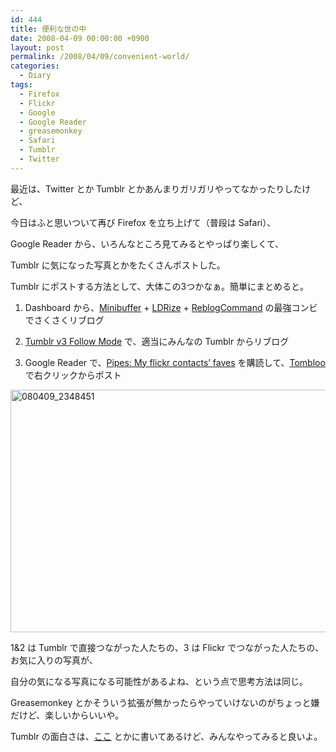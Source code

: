 ```yaml
---
id: 444
title: 便利な世の中
date: 2008-04-09 00:00:00 +0900
layout: post
permalink: /2008/04/09/convenient-world/
categories:
  - Diary
tags:
  - Firefox
  - Flickr
  - Google
  - Google Reader
  - greasemonkey
  - Safari
  - Tumblr
  - Twitter
---
```

最近は、Twitter とか Tumblr とかあんまりガリガリやってなかったりしたけど、
  
今日はふと思いついて再び Firefox を立ち上げて（普段は Safari）、
  
Google Reader から、いろんなところ見てみるとやっぱり楽しくて、
  
Tumblr に気になった写真とかをたくさんポストした。

<!--more-->

Tumblr にポストする方法として、大体この3つかなぁ。簡単にまとめると。
  
1. Dashboard から、[Minibuffer](http://userscripts.org/scripts/show/11759) + [LDRize](http://userscripts.org/scripts/show/11562) + [ReblogCommand](http://userscripts.org/scripts/show/23365) の最強コンビでさくさくリブログ
  
2. [Tumblr v3 Follow Mode](http://userscripts.org/scripts/show/15267) で、適当にみんなの Tumblr からリブログ
  
3. Google Reader で、[Pipes: My flickr contacts’ faves](http://pipes.yahoo.com/pipes/pipe.info?_id=rgdimKLj2xGXviyxqGIyXQ) を購読して、[Tombloo](http://d.hatena.ne.jp/brazil/20080401/1207052646) で右クリックからポスト
  
[<img src="http://monta.ampomtan.com/wp-content/uploads/sites/6/2008/04/080409_2348451-620x388.jpg" alt="080409_2348451" width="620" height="388" class="alignnone size-medium wp-image-2928" />](http://monta.ampomtan.com/wp-content/uploads/sites/6/2008/04/080409_2348451.jpg)

1&2 は Tumblr で直接つながった人たちの、3 は Flickr でつながった人たちの、お気に入りの写真が、
  
自分の気になる写真になる可能性があるよね、という点で思考方法は同じ。

Greasemonkey とかそういう拡張が無かったらやっていけないのがちょっと嫌だけど、楽しいからいいや。
  
Tumblr の面白さは、[ここ](http://gihyo.jp/lifestyle/serial/01/tumblr) とかに書いてあるけど、みんなやってみると良いよ。
